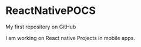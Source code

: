 # ReactNativePOCS
My first repository on GitHub

I am working on React native Projects in mobile apps.


